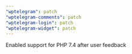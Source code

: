 ```yaml
---
"wptelegram": patch
"wptelegram-comments": patch
"wptelegram-login": patch
"wptelegram-widget": patch
---
```


Enabled support for PHP 7.4 after user feedback

